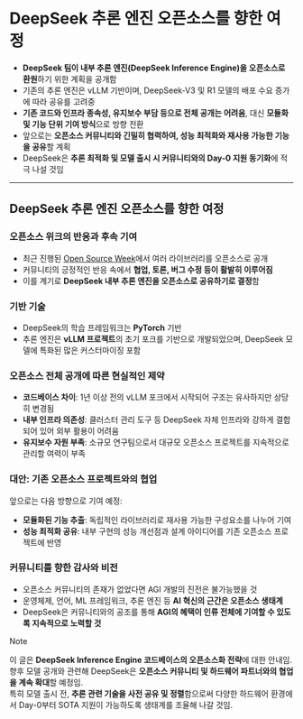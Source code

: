 # DeepSeek 추론 엔진 오픈소스를 향한 여정


* **DeepSeek 팀이 내부 추론 엔진(DeepSeek Inference Engine)을 오픈소스로 환원**하기 위한 계획을 공개함
* 기존의 추론 엔진은 vLLM 기반이며, DeepSeek-V3 및 R1 모델의 배포 수요 증가에 따라 공유를 고려중
* **기존 코드와 인프라 종속성, 유지보수 부담 등으로 전체 공개는 어려움**, 대신 **모듈화 및 기능 단위 기여 방식**으로 방향 전환
* 앞으로는 **오픈소스 커뮤니티와 긴밀히 협력하여, 성능 최적화와 재사용 가능한 기능을 공유**할 계획
* DeepSeek은 **추론 최적화 및 모델 출시 시 커뮤니티와의 Day-0 지원 동기화**에 적극 나설 것임

---

DeepSeek 추론 엔진 오픈소스를 향한 여정
--------------------------

### 오픈소스 위크의 반응과 후속 기여

* 최근 진행된 [Open Source Week](https://github.com/deepseek-ai/open-infra-index?tab=readme-ov-file#202502-open-source-week)에서 여러 라이브러리를 오픈소스로 공개
* 커뮤니티의 긍정적인 반응 속에서 **협업, 토론, 버그 수정 등이 활발히 이루어짐**
* 이를 계기로 **DeepSeek 내부 추론 엔진을 오픈소스로 공유하기로 결정**함

### 기반 기술

* DeepSeek의 학습 프레임워크는 **PyTorch** 기반
* 추론 엔진은 **vLLM 프로젝트**의 초기 포크를 기반으로 개발되었으며, DeepSeek 모델에 특화된 많은 커스터마이징 포함

### 오픈소스 전체 공개에 따른 현실적인 제약

* **코드베이스 차이**: 1년 이상 전의 vLLM 포크에서 시작되어 구조는 유사하지만 상당히 변경됨
* **내부 인프라 의존성**: 클러스터 관리 도구 등 DeepSeek 자체 인프라와 강하게 결합되어 있어 외부 활용이 어려움
* **유지보수 자원 부족**: 소규모 연구팀으로서 대규모 오픈소스 프로젝트를 지속적으로 관리할 여력이 부족

### 대안: 기존 오픈소스 프로젝트와의 협업

앞으로는 다음 방향으로 기여 예정:

* **모듈화된 기능 추출**: 독립적인 라이브러리로 재사용 가능한 구성요소를 나누어 기여
* **성능 최적화 공유**: 내부 구현의 성능 개선점과 설계 아이디어를 기존 오픈소스 프로젝트에 반영

### 커뮤니티를 향한 감사와 비전

* 오픈소스 커뮤니티의 존재가 없었다면 AGI 개발의 진전은 불가능했을 것
* 운영체제, 언어, ML 프레임워크, 추론 엔진 등 **AI 혁신의 근간은 오픈소스 생태계**
* DeepSeek은 커뮤니티와의 공조를 통해 **AGI의 혜택이 인류 전체에 기여할 수 있도록 지속적으로 노력할 것**

> [!NOTE]  
> 이 글은 **DeepSeek Inference Engine 코드베이스의 오픈소스화 전략**에 대한 안내임.  
> 향후 모델 공개와 관련해 DeepSeek은 **오픈소스 커뮤니티 및 하드웨어 파트너와의 협업을 계속 확대**할 예정임.  
> 특히 모델 출시 전, **추론 관련 기술을 사전 공유 및 정렬**함으로써 다양한 하드웨어 환경에서 Day-0부터 SOTA 지원이 가능하도록 생태계를 조율해 나갈 것임.

